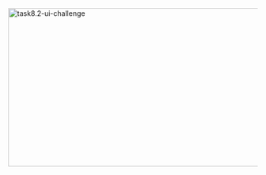 <img src="https://socialify.git.ci/Shantela21/task8.2-ui-challenge/image?language=1&owner=1&name=1&stargazers=1&theme=Light" alt="task8.2-ui-challenge" width="640" height="320" />

 
